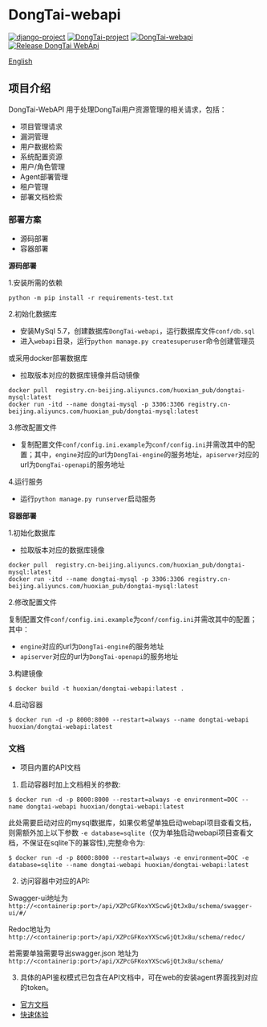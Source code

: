 # DongTai-webapi
[![django-project](https://img.shields.io/badge/django%20versions-3.0.3-blue)](https://www.djangoproject.com/)
[![DongTai-project](https://img.shields.io/badge/DongTai%20versions-beta-green)](https://github.com/HXSecurity/DongTai)
[![DongTai-webapi](https://img.shields.io/github/v/release/HXSecurity/Dongtai-webapi?label=Dongtai-webapi)](https://github.com/HXSecurity/DongTai-webapi/releases)
[![Release DongTai WebApi](https://github.com/HXSecurity/DongTai-webapi/actions/workflows/release_webapi.yml/badge.svg)](https://github.com/HXSecurity/DongTai-webapi/actions/workflows/release_webapi.yml)

[English](README.MD)

## 项目介绍
DongTai-WebAPI 用于处理DongTai用户资源管理的相关请求，包括：


- 项目管理请求
- 漏洞管理
- 用户数据检索
- 系统配置资源
- 用户/角色管理
- Agent部署管理
- 租户管理
- 部署文档检索



### 部署方案
- 源码部署
- 容器部署

**源码部署**

1.安装所需的依赖

```
python -m pip install -r requirements-test.txt
```

2.初始化数据库

- 安装MySql 5.7，创建数据库`DongTai-webapi`，运行数据库文件`conf/db.sql`
- 进入`webapi`目录，运行`python manage.py createsuperuser`命令创建管理员

或采用docker部署数据库
- 拉取版本对应的数据库镜像并启动镜像
```
docker pull  registry.cn-beijing.aliyuncs.com/huoxian_pub/dongtai-mysql:latest 
docker run -itd --name dongtai-mysql -p 3306:3306 registry.cn-beijing.aliyuncs.com/huoxian_pub/dongtai-mysql:latest 
```


3.修改配置文件

- 复制配置文件`conf/config.ini.example`为`conf/config.ini`并需改其中的配置；其中，`engine`对应的url为`DongTai-engine`的服务地址，`apiserver`对应的url为`DongTai-openapi`的服务地址

4.运行服务

- 运行`python manage.py runserver`启动服务

**容器部署**

1.初始化数据库

- 拉取版本对应的数据库镜像
```
docker pull  registry.cn-beijing.aliyuncs.com/huoxian_pub/dongtai-mysql:latest 
docker run -itd --name dongtai-mysql -p 3306:3306 registry.cn-beijing.aliyuncs.com/huoxian_pub/dongtai-mysql:latest 
```


2.修改配置文件

复制配置文件`conf/config.ini.example`为`conf/config.ini`并需改其中的配置；其中：
- `engine`对应的url为`DongTai-engine`的服务地址
- `apiserver`对应的url为`DongTai-openapi`的服务地址

3.构建镜像
```
$ docker build -t huoxian/dongtai-webapi:latest .
```

4.启动容器
```
$ docker run -d -p 8000:8000 --restart=always --name dongtai-webapi huoxian/dongtai-webapi:latest
```

### 文档

- 项目内置的API文档

1. 启动容器时加上文档相关的参数:
```
$ docker run -d -p 8000:8000 --restart=always -e environment=DOC --name dongtai-webapi huoxian/dongtai-webapi:latest
```
此处需要启动对应的mysql数据库，如果仅希望单独启动webapi项目查看文档，则需额外加上以下参数 `-e database=sqlite`（仅为单独启动webapi项目查看文档，不保证在sqlite下的兼容性),完整命令为:
```
$ docker run -d -p 8000:8000 --restart=always -e environment=DOC -e database=sqlite --name dongtai-webapi huoxian/dongtai-webapi:latest
```

2. 访问容器中对应的API:

Swagger-ui地址为 `http://<containerip:port>/api/XZPcGFKoxYXScwGjQtJx8u/schema/swagger-ui/#/`

Redoc地址为 `http://<containerip:port>/api/XZPcGFKoxYXScwGjQtJx8u/schema/redoc/`

若需要单独需要导出swagger.json
地址为 `http://<containerip:port>/api/XZPcGFKoxYXScwGjQtJx8u/schema/`

3. 具体的API鉴权模式已包含在API文档中，可在web的安装agent界面找到对应的token。


- [官方文档](https://doc.dongtai.io/)
- [快速体验](https://iast.io)
